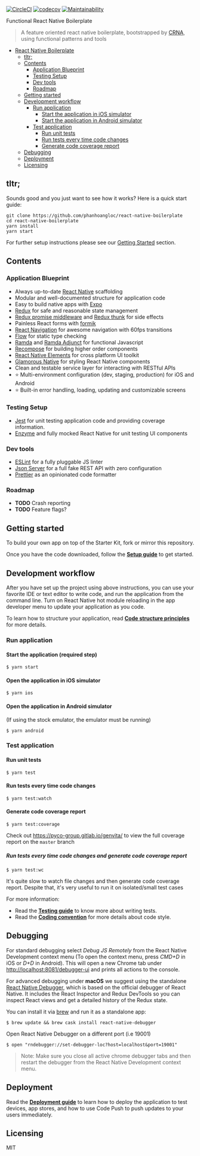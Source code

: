 [![CircleCI](https://circleci.com/gh/phanhoangloc/react-native-boilerplate/tree/master.svg?style=svg)](https://circleci.com/gh/phanhoangloc/react-native-boilerplate/tree/master) [![codecov](https://codecov.io/gh/phanhoangloc/react-native-boilerplate/branch/master/graph/badge.svg)](https://codecov.io/gh/phanhoangloc/react-native-boilerplate) [![Maintainability](https://api.codeclimate.com/v1/badges/0a4de6536aa865df920b/maintainability)](https://codeclimate.com/github/phanhoangloc/react-native-boilerplate/maintainability)

Functional React Native Boilerplate
> A feature oriented react native boilerplate, bootstrapped by [CRNA](https://github.com/react-community/create-react-native-app), using functional patterns and tools

- [React Native Boilerplate](#react-native-boilerplate)
  - [tltr;](#tltr)
  - [Contents](#contents)
    - [Application Blueprint](#application-blueprint)
    - [Testing Setup](#testing-setup)
    - [Dev tools](#dev-tools)
    - [Roadmap](#roadmap)
  - [Getting started](#getting-started)
  - [Development workflow](#development-workflow)
    - [Run application](#run-application)
      - [Start the application in iOS simulator](#start-the-application-in-ios-simulator)
      - [Start the application in Android simulator](#start-the-application-in-android-simulator)
    - [Test application](#test-application)
      - [Run unit tests](#run-unit-tests)
      - [Run tests every time code changes](#run-tests-every-time-code-changes)
      - [Generate code coverage report](#generate-code-coverage-report)
  - [Debugging](#debugging)
  - [Deployment](#deployment)
  - [Licensing](#licensing)

## tltr;

Sounds good and you just want to see how it works? Here is a quick start guide:

```
git clone https://github.com/phanhoangloc/react-native-boilerplate
cd react-native-boilerplate
yarn install
yarn start
```

For further setup instructions please see our [Getting Started](#getting-started) section.

## Contents

### Application Blueprint

* Always up-to-date [React Native](https://facebook.github.io/react-native/) scaffolding
* Modular and well-documented structure for application code
* Easy to build native apps with [Expo](https://expo.io/)
* [Redux](http://redux.js.org/) for safe and reasonable state management
* [Redux promise middleware](https://github.com/pburtchaell/redux-promise-middleware) and [Redux thunk](https://github.com/reduxjs/redux-thunk) for side effects
* Painless React forms with [formik](https://github.com/jaredpalmer/formik)
* [React Navigation](https://reactnavigation.org/) for awesome navigation with 60fps transitions
* [Flow](http://flow.org/) for static type checking
* [Ramda](https://github.com/ramda/ramda) and [Ramda Adjunct](https://github.com/char0n/ramda-adjunct) for functional Javascript
* [Recompose](https://github.com/acdlite/recompose) for building higher order components
* [React Native Elements](https://react-native-training.github.io/react-native-elements/) for cross platform UI toolkit
* [Glamorous Native](https://github.com/robinpowered/glamorous-native) for styling React Native components
* Clean and testable service layer for interacting with RESTful APIs
* :star: Multi-environment configuration (dev, staging, production) for iOS and Android
* :star: Built-in error handling, loading, updating and customizable screens

### Testing Setup

* [Jest](https://facebook.github.io/jest/) for unit testing application code and providing coverage information.
* [Enzyme](https://github.com/airbnb/enzyme) and fully mocked React Native for unit testing UI components

### Dev tools

* [ESLint](https://eslint.org/) for a fully pluggable JS linter
* [Json Server](https://github.com/typicode/json-server) for a full fake REST API with zero configuration
* [Prettier](https://github.com/prettier/prettier) as an opinionated code formatter

### Roadmap

* **TODO** Crash reporting
* **TODO** Feature flags?

## Getting started

To build your own app on top of the Starter Kit, fork or mirror this repository.

Once you have the code downloaded, follow the **[Setup guide](docs/SETUP.md)** to get started.

## Development workflow

After you have set up the project using above instructions, you can use your favorite IDE or text editor to write code, and run the application from the command line. Turn on React Native hot module reloading in the app developer menu to update your application as you code.

To learn how to structure your application, read **[Code structure principles](docs/STRUCTURE.md)** for more details.

### Run application
#### Start the application (required step)
```
$ yarn start
```

#### Open the application in iOS simulator
```
$ yarn ios
```

#### Open the application in Android simulator
(If using the stock emulator, the emulator must be running)
```
$ yarn android
```

### Test application
#### Run unit tests
```
$ yarn test
```

#### Run tests every time code changes
```
$ yarn test:watch
```

#### Generate code coverage report
```
$ yarn test:coverage
```
Check out https://pyco-group.gitlab.io/genvita/ to view the full coverage report on the `master` branch

##### Run tests every time code changes and generate code coverage report
```
$ yarn test:wc
```

It's quite slow to watch file changes and then generate code coverage report. Despite that, it's very useful to run it on isolated/small test cases

For more information:
* Read the **[Testing guide](docs/TESTING.md)** to know more about writing tests.
* Read the **[Coding convention](docs/CONVENTION.md)** for more details about code style.

## Debugging

For standard debugging select *Debug JS Remotely* from the React Native Development context menu (To open the context menu, press *CMD+D* in iOS or *D+D* in Android). This will open a new Chrome tab under [http://localhost:8081/debugger-ui](http://localhost:8081/debugger-ui) and prints all actions to the console.

For advanced debugging under **macOS** we suggest using the standalone [React Native Debugger](https://github.com/jhen0409/react-native-debugger), which is based on the official debugger of React Native.
It includes the React Inspector and Redux DevTools so you can inspect React views and get a detailed history of the Redux state.

You can install it via [brew](https://brew.sh/) and run it as a standalone app:

```
$ brew update && brew cask install react-native-debugger
```

Open React Native Debugger on a different port (i.e 19001)
```
$ open "rndebugger://set-debugger-loc?host=localhost&port=19001"
```

> Note: Make sure you close all active chrome debugger tabs and then restart the debugger from the React Native Development context menu.

## Deployment

Read the **[Deployment guide](docs/DEPLOYMENT.md)** to learn how to deploy the application to test devices, app stores, and how to use Code Push to push updates to your users immediately.

## Licensing

MIT
